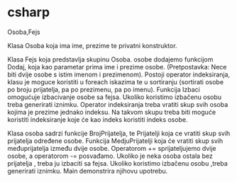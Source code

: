 # csharp

Osoba,Fejs

Klasa Osoba koja ima ime, prezime te privatni konstruktor.

Klasa Fejs koja predstavlja skupinu Osoba. osobe dodajemo funkcijom Dodaj, koja kao parametar prima ime i prezime osobe. 
(Pretpostavka: Nece biti dvije osobe s istim imenom i prezimenom).
Postoji operator indeksiranja, klasu je moguce koristiti u foreach iskazima te u sortiranju 
(sortirati osobe po broju prijatelja, pa po prezimenu, pa po imenu).
Funkcija Izbaci omogućuje izbacivanje osobe sa fejsa. Ukoliko koristimo izbačenu osobu treba generirati iznimku.
Operator indeksiranja treba vratiti skup svih osoba kojima je prezime jednako indeksu. Na takvom skupu treba biti moguće 
koristiti indeksiranje koje će kao indeks koristiti indeks osobe.


Klasa osoba sadrzi funkcije BrojPrijatelja, te Prijatelji koja ce vratiti skup svih prijatelja određene osobe.
Funkcija MedjuPrijatelji koja će vratiti skup svih međuprijatelja između dvije osobe.
Operatorom += sprijateljujemo dvije osobe, a operatorom -= posvađamo.
Ukoliko je neka osoba ostala bez prijatelja , treba ju izbaciti sa fejsa. Ukoliko koristimo izbačenu osobu ,treba generirati iznimku.
Main demonstrira njihovu upotrebu.




